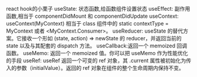 react hook的小栗子
useState:   状态函数,给函数组件设置状态
useEffect:  副作用函数,相当于 componentDidMount 和 componentDidUpdate
useContext: useContext(MyContext) 相当于 class 组件中的 static contextType = MyContext 或者 <MyContext.Consumer>。
useReducer: useState 的替代方案。它接收一个形如 (state, action) => newState 的 reducer，并返回当前的 state 以及与其配套的 dispatch 方法。
useCallback:返回一个 memoized 回调函数。
useMemo:    返回一个 memoized 值。你可以把 useMemo 作为性能优化的手段
useRef:     useRef 返回一个可变的 ref 对象，其 .current 属性被初始化为传入的参数（initialValue）。返回的 ref 对象在组件的整个生命周期内保持不变。
